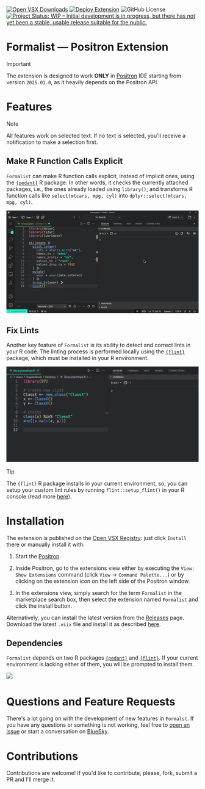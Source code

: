 <!-- badges: start -->
[![Open VSX Downloads](https://img.shields.io/open-vsx/dt/atsyplenkov/formalist?label=Open%20VSX%20downloads&color=c160ef)](https://open-vsx.org/extension/atsyplenkov/formalist) [![Deploy Extension](https://github.com/atsyplenkov/formalist/actions/workflows/publish-extensions.yml/badge.svg)](https://github.com/atsyplenkov/formalist/actions/workflows/publish-extensions.yml) ![GitHub License](https://img.shields.io/github/license/atsyplenkov/formalist?color=blue) [![Project Status: WIP – Initial development is in progress, but there has not yet been a stable, usable release suitable for the public.](https://img.shields.io/badge/repo_status-WIP-yellow)](https://www.repostatus.org/#wip)
<!-- badges: end -->

# Formalist — Positron Extension

> [!IMPORTANT]
> The extension is designed to work **ONLY** in
> [Positron](https://github.com/posit-dev/positron) IDE starting from version `2025.01.0`, as it heavily depends
> on the Positron API.

# Features

> [!NOTE]
> All features work on selected text. If no text is selected, you'll receive a notification to make a selection first.

## Make R Function Calls Explicit

`Formalist` can make R function calls explicit, instead of implicit ones, using the [`{pedant}`](https://github.com/wurli/pedant) R package. In other words, it checks the currently attached packages, i.e., the ones already loaded using `library()`, and transforms R function calls like `select(mtcars, mpg, cyl)` into `dplyr::select(mtcars, mpg, cyl)`.

![](https://github.com/atsyplenkov/formalist/raw/master/assets/formalist_demo.gif)

## Fix Lints

Another key feature of `Formalist` is its ability to detect and correct lints in your R code. The linting process is performed locally using the [`{flint}`](https://github.com/etiennebacher/flint) package, which must be installed in your R environment.

![](https://github.com/atsyplenkov/formalist/raw/master/assets/formalist_flint.gif)

> [!TIP]
> The `{flint}` R package installs in your current environment, so, you can setup your custom lint rules by running `flint::setup_flint()` in your R console (read more [here](https://flint.etiennebacher.com/articles/adding_rules)).

# Installation

The extension is published on the [Open VSX Registry](https://open-vsx.org/extension/atsyplenkov/formalist): just click `Install` there or manually install it with:

1) Start the [Positron](https://github.com/posit-dev/positron).

2) Inside Positron, go to the extensions view either by executing the `View: Show Extensions` command (click `View` -> `Command Palette...`) or by clicking on the extension icon on the left side of the Positron window.

3) In the extensions view, simply search for the term `Formalist` in the marketplace search box, then select the extension named `Formalist` and click the install button.

Alternatively, you can install the latest version from the [Releases](https://github.com/atsyplenkov/formalist/releases/) page. Download the latest `.vsix` file and install it as described [here](https://code.visualstudio.com/docs/editor/extension-marketplace#_install-from-a-vsix).

## Dependencies

`Formalist` depends on two R packages [`{pedant}`](https://github.com/wurli/pedant) and [`{flint}`](https://github.com/etiennebacher/flint). If your current environment is lacking either of them, you will be prompted to install them.

![](https://github.com/atsyplenkov/formalist/raw/master/assets/formalist_install.gif)

# Questions and Feature Requests

There's a lot going on with the development of new features in `Formalst`. If you have any questions or something is not working, feel free to [open an issue](https://github.com/atsyplenkov/formalist/issues) or start a conversation on [BlueSky](https://bsky.app/profile/anatolii.nz).


# Contributions

Contributions are welcome! If you'd like to contribute, please, fork, submit a PR and I'll merge it.
